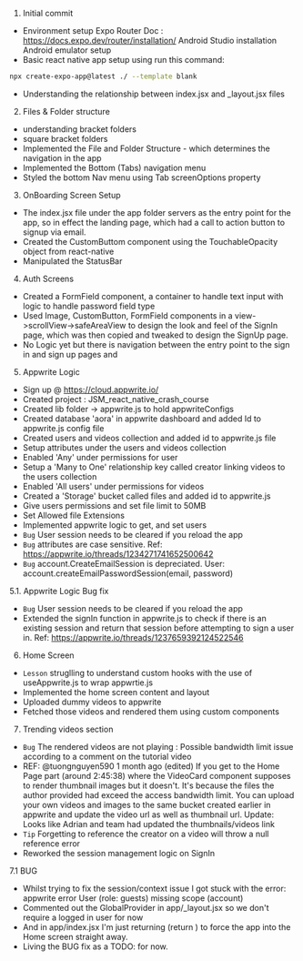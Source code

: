 1. Initial commit
- Environment setup
    Expo Router Doc : https://docs.expo.dev/router/installation/
    Android Studio installation
    Android emulator setup
-   Basic react native app setup using
    run this command:
```bash
npx create-expo-app@latest ./ --template blank
```
- Understanding the relationship between index.jsx and _layout.jsx files

2. Files & Folder structure 
- understanding bracket folders
- square bracket folders
- Implemented the File and Folder Structure - which determines the navigation in the app
- Implemented the Bottom (Tabs) navigation menu
- Styled the bottom Nav menu using Tab screenOptions property

3. OnBoarding Screen Setup
- The index.jsx file under the app folder servers as the entry point for the app, so in effect the landing page, which had a call to action button to signup via email.
- Created the CustomButtom component using the TouchableOpacity object from react-native
- Manipulated the StatusBar 

4. Auth Screens
- Created a FormField component, a container to handle text input with logic to handle password field type
- Used Image, CustomButton, FormField components in a view->scrollView->safeAreaView to design the look and feel of the SignIn page, which was then copied and tweaked to design the SignUp page.
- No Logic yet but there is navigation between the entry point to the sign in and sign up pages and

5. Appwrite Logic
- Sign up @ https://cloud.appwrite.io/
- Created project : JSM_react_native_crash_course
- Created lib folder -> appwrite.js to hold appwriteConfigs
- Created database 'aora' in appwrite dashboard and added Id to appwrite.js config file
- Created users and videos collection and added id to appwrite.js file
- Setup attributes under the users and videos collection
- Enabled 'Any' under permissions for user
- Setup a 'Many to One' relationship key called creator linking videos to the users collection
- Enabled 'All users' under permissions for videos
- Created a 'Storage' bucket called files and added id to appwrite.js
- Give users permissions and set file limit to 50MB
- Set Allowed file Extensions
- Implemented appwrite logic to get, and set users
- ```Bug``` User session needs to be cleared if you reload the app
- ```Bug``` attributes are case sensitive. Ref: https://appwrite.io/threads/1234271741652500642
- ```Bug``` account.CreateEmailSession is depreciated. User: account.createEmailPasswordSession(email, password)

5.1. Appwrite Logic Bug fix
- ```Bug``` User session needs to be cleared if you reload the app
- Extended the signIn function in appwrite.js to check if there is an existing session and return that session before attempting to sign a user in. Ref: https://appwrite.io/threads/1237659392124522546

6. Home Screen
- ```Lesson``` struglling to understand custom hooks with the use of useAppwrite.js to wrap appwrtie.js 
- Implemented the home screen content and layout
- Uploaded dummy videos to appwrite
- Fetched those videos and rendered them using custom components

7. Trending videos section
- ```Bug``` The rendered videos are not playing : Possible bandwidth limit issue according to a comment on the tutorial video
- REF: 
@tuongnguyen590
1 month ago (edited)
If you get to the Home Page part (around 2:45:38) where the VideoCard component supposes to render thumbnail images but it doesn't. It's because the files the author provided had exceed the access bandwidth limit. You can upload your own videos and images to the same bucket created earlier in appwrite and update the video url as well as thumbnail url.
Update: Looks like Adrian and team had updated the thumbnails/videos link
- ```Tip``` Forgetting to reference the creator on a video will throw a null reference error
- Reworked the session management logic on SignIn

7.1 BUG
- Whilst trying to fix the session/context issue I got stuck with the error: appwrite error User (role: guests) missing scope (account)
- Commented out the GlobalProvider in app/_layout.jsx so we don't require a logged in user for now
- And in app/index.jsx I'm just returning (return <Redirect href="/home"/>) to force the app into the Home screen straight away.
- Living the BUG fix as a TODO: for now.

